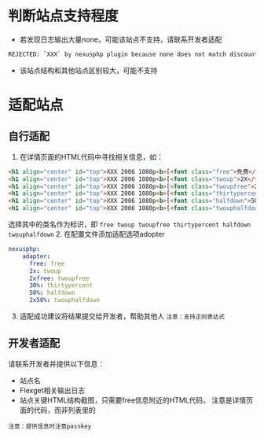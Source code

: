 # 判断站点支持程度
- 若发现日志输出大量none，可能该站点不支持，请联系开发者适配
```bash
REJECTED: `XXX` by nexusphp plugin because none does not match discount
```
- 该站点结构和其他站点区别较大，可能不支持

# 适配站点
## 自行适配
1. 在详情页面的HTML代码中寻找相关信息，如：
```html
<h1 align="center" id="top">XXX 2006 1080p<b>[<font class="free">免费</font>]</b></h1>
<h1 align="center" id="top">XXX 2006 1080p<b>[<font class="twoup">2X</font>]</b></h1>
<h1 align="center" id="top">XXX 2006 1080p<b>[<font class="twoupfree">2X免费</font>]</b></h1>
<h1 align="center" id="top">XXX 2006 1080p<b>[<font class="thirtypercent">30%</font>]</b></h1>
<h1 align="center" id="top">XXX 2006 1080p<b>[<font class="halfdown">50%</font>]</b></h1>
<h1 align="center" id="top">XXX 2006 1080p<b>[<font class="twouphalfdown">2X50%</font>]</b></h1>
```
选择其中的类名作为标识，即 `free twoup twoupfree thirtypercent halfdown twouphalfdown`
2. 在配置文件添加适配选项adopter
```yaml
nexusphp:
    adapter:
      free: free
      2x: twoup
      2xfree: twoupfree
      30%: thirtypercent
      50%: halfdown
      2x50%: twouphalfdown
```
3. 适配成功建议将结果提交给开发者，帮助其他人
`注意：支持正则表达式`
## 开发者适配
请联系开发者并提供以下信息：
- 站点名
- Flexget相关输出日志
- 站点关键HTML结构截图，只需要free信息附近的HTML代码，
注意是详情页面的代码，而非列表里的

`注意：提供信息时注意passkey`